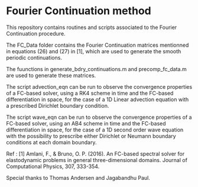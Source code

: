 # Fourier Continuation method

This repository contains routines and scripts associated to the Fourier Continuation procedure.

The FC_Data folder contains the Fourier Continuation matrices mentionned in equations (26) and (27) in [1],
which are used to generate the smooth periodic continuations.

The fuunctions in generate_bdry_continuations.m and precomp_fc_data.m are used to generate these matrices.

The script advection_eqn can be run to observe the convergence properties of a FC-based solver, using a
RK4 scheme in time and the FC-based differentiation in space, for the case of a 1D Linear advection equation
with a prescribed Dirichlet boundary condition.

The script wave_eqn can be run to observe the convergence properties of a FC-based solver, using an
AB4 scheme in time and the FC-based differentiation in space, for the case of a 1D second order wave equation
with the possibility to prescribe either Dirichlet or Neumann boundary conditions at each domain boundary.


Ref : 
[1] Amlani, F., & Bruno, O. P. (2016). An FC-based spectral solver for elastodynamic problems in general 
    three-dimensional domains.  Journal of Computational Physics, 307, 333-354.
    
Special thanks to Thomas Andersen and Jagabandhu Paul.
